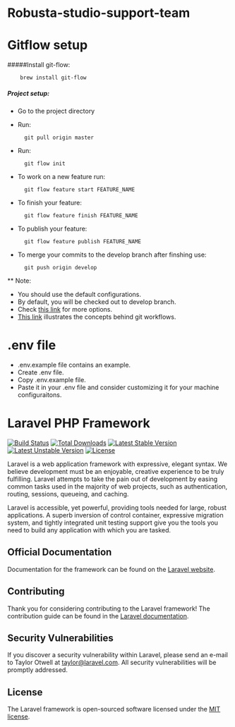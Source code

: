 # Robusta-studio-support-team
# Gitflow setup
#####Install git-flow:
        
        brew install git-flow
##### Project setup:
- Go to the project directory
- Run:

        git pull origin master
- Run: 

        git flow init
- To work on a new feature run:

        git flow feature start FEATURE_NAME
- To finish your feature:

        git flow feature finish FEATURE_NAME
- To publish your feature:

        git flow feature publish FEATURE_NAME
- To merge your commits to the develop branch after finshing use:

        git push origin develop
** Note:

- You should use the default configurations.
- By default, you will be checked out to develop branch.
- Check [this link](http://danielkummer.github.io/git-flow-cheatsheet/) for more options.
- [This link](https://www.atlassian.com/pt/git/workflows#!workflow-gitflow) illustrates the concepts behind git workflows.

# .env file
  - .env.example file contains an example.
  - Create .env file.
  - Copy .env.example file.
  - Paste it in your .env file and consider customizing it for your machine configuraitons.

# Laravel PHP Framework

[![Build Status](https://travis-ci.org/laravel/framework.svg)](https://travis-ci.org/laravel/framework)
[![Total Downloads](https://poser.pugx.org/laravel/framework/d/total.svg)](https://packagist.org/packages/laravel/framework)
[![Latest Stable Version](https://poser.pugx.org/laravel/framework/v/stable.svg)](https://packagist.org/packages/laravel/framework)
[![Latest Unstable Version](https://poser.pugx.org/laravel/framework/v/unstable.svg)](https://packagist.org/packages/laravel/framework)
[![License](https://poser.pugx.org/laravel/framework/license.svg)](https://packagist.org/packages/laravel/framework)

Laravel is a web application framework with expressive, elegant syntax. We believe development must be an enjoyable, creative experience to be truly fulfilling. Laravel attempts to take the pain out of development by easing common tasks used in the majority of web projects, such as authentication, routing, sessions, queueing, and caching.

Laravel is accessible, yet powerful, providing tools needed for large, robust applications. A superb inversion of control container, expressive migration system, and tightly integrated unit testing support give you the tools you need to build any application with which you are tasked.

## Official Documentation

Documentation for the framework can be found on the [Laravel website](http://laravel.com/docs).

## Contributing

Thank you for considering contributing to the Laravel framework! The contribution guide can be found in the [Laravel documentation](http://laravel.com/docs/contributions).

## Security Vulnerabilities

If you discover a security vulnerability within Laravel, please send an e-mail to Taylor Otwell at taylor@laravel.com. All security vulnerabilities will be promptly addressed.

## License

The Laravel framework is open-sourced software licensed under the [MIT license](http://opensource.org/licenses/MIT).
